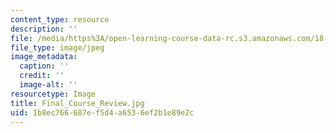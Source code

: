 ```yaml
---
content_type: resource
description: ''
file: /media/https%3A/open-learning-course-data-rc.s3.amazonaws.com/18-06sc-linear-algebra-fall-2011/1b8ec766687ef5d4a6536ef2b1e89e2c_Final_Course_Review.jpg
file_type: image/jpeg
image_metadata:
  caption: ''
  credit: ''
  image-alt: ''
resourcetype: Image
title: Final_Course_Review.jpg
uid: 1b8ec766-687e-f5d4-a653-6ef2b1e89e2c
---
```

